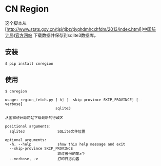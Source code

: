 CN Region
==========

这个脚本从[http://www.stats.gov.cn/tjsj/tjbz/tjyqhdmhcxhfdm/2013/index.html](中国统计局)官方网站
下载数据并保存到sqlite3数据库。

## 安装

```
$ pip install cnregion
```

## 使用

```
$ cnregion 

usage: region_fetch.py [-h] [--skip-province SKIP_PROVINCE] [--verbose]
                       sqlite3

从国家统计局网站下载最新的行政区

positional arguments:
  sqlite3               SQLite文件位置

optional arguments:
  -h, --help            show this help message and exit
  --skip-province SKIP_PROVINCE
                        跳过省份的第x个
  --verbose, -v         打印日志内容
```